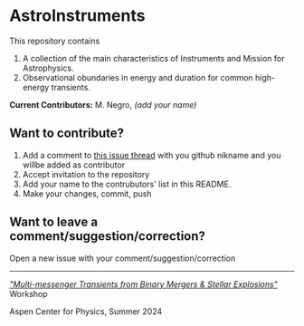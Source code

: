 # AstroInstruments

This repository contains
1. A collection of the main characteristics of Instruments and Mission for Astrophysics.
2. Observational obundaries in energy and duration for common high-energy transients.

**Current Contributors:**
M. Negro, _(add your name)_

## Want to contribute?
1. Add a comment to [this issue thread](https://github.com/nmik/AstroInstruments/issues/1) with you github nikname and you willbe added as contributor
2. Accept invitation to the repository
3. Add your name to the contrubutors' list in this README.
4. Make your changes, commit, push


## Want to leave a comment/suggestion/correction?
Open a new issue with your comment/suggestion/correction



------------------------------------------------------------------------------------
*["Multi-messenger Transients from Binary Mergers & Stellar Explosions"](https://aspenphys.org/summer-workshops/#event2419)* Workshop 



Aspen Center for Physics, Summer 2024
